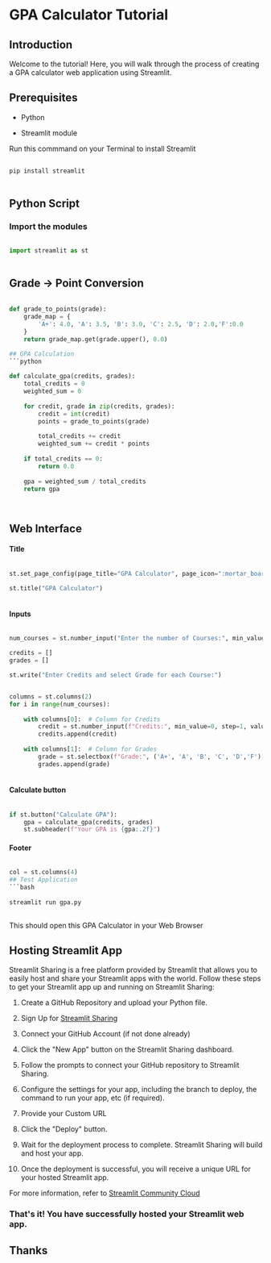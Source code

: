 # GPA Calculator Tutorial

## Introduction

Welcome to the tutorial! Here, you will walk through the process of creating a GPA calculator web application using Streamlit.

## Prerequisites

- Python

- Streamlit module

Run this commmand on your Terminal to install Streamlit

```bash
  
pip install streamlit
  
```


## Python Script


### Import the modules
```python
 
import streamlit as st
 
```

## Grade -> Point Conversion
```python
 
def grade_to_points(grade):
    grade_map = {
        'A+': 4.0, 'A': 3.5, 'B': 3.0, 'C': 2.5, 'D': 2.0,'F':0.0
    }
    return grade_map.get(grade.upper(), 0.0)

## GPA Calculation
```python
 
def calculate_gpa(credits, grades):
    total_credits = 0
    weighted_sum = 0
    
    for credit, grade in zip(credits, grades):
        credit = int(credit)
        points = grade_to_points(grade)
        
        total_credits += credit
        weighted_sum += credit * points
    
    if total_credits == 0:
        return 0.0
    
    gpa = weighted_sum / total_credits
    return gpa

 
```

## Web Interface

#### Title
```python
 
st.set_page_config(page_title="GPA Calculator", page_icon=":mortar_board:")

st.title("GPA Calculator")
 
```

#### Inputs

```python
 
num_courses = st.number_input("Enter the number of Courses:", min_value=1, step=1, value=1)

credits = []
grades = []

st.write("Enter Credits and select Grade for each Course:")


columns = st.columns(2)
for i in range(num_courses):
    
    with columns[0]:  # Column for Credits
        credit = st.number_input(f"Credits:", min_value=0, step=1, value=0, key=f"credit_{i}")
        credits.append(credit)
    
    with columns[1]:  # Column for Grades
        grade = st.selectbox(f"Grade:", ('A+', 'A', 'B', 'C', 'D','F'), index=0, key=f"grade_{i}")
        grades.append(grade)
 
```

#### Calculate button
```python
 
if st.button("Calculate GPA"):
    gpa = calculate_gpa(credits, grades)    
    st.subheader(f"Your GPA is {gpa:.2f}")

```

#### Footer

```python
 
col = st.columns(4)
## Test Application
```bash
  
streamlit run gpa.py
  
```
This should open this GPA Calculator in your Web Browser

## Hosting Streamlit App

Streamlit Sharing is a free platform provided by Streamlit that allows you to easily host and share your Streamlit apps with the world. Follow these steps to get your Streamlit app up and running on Streamlit Sharing:
 
1. Create a GitHub Repository and upload your Python file.

2. Sign Up for [Streamlit Sharing](https://share.streamlit.io/)

3. Connect your GitHub Account (if not done already)

4. Click the "New App" button on the Streamlit Sharing dashboard.

5. Follow the prompts to connect your GitHub repository to Streamlit Sharing.

6. Configure the settings for your app, including the branch to deploy, the command to run your app, etc (if required).
   
7. Provide your Custom URL

8. Click the "Deploy" button.

9. Wait for the deployment process to complete. Streamlit Sharing will build and host your app.

10. Once the deployment is successful, you will receive a unique URL for your hosted Streamlit app.

For more information, refer to [Streamlit Community Cloud](https://docs.streamlit.io/streamlit-community-cloud)

### That's it! You have successfully hosted your Streamlit web app.
## 
## Thanks

